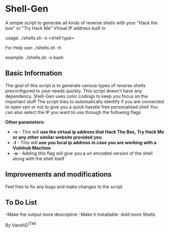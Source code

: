 # Shell-Gen
<a>A simple script to generate all kinds of reverse shells with your "Hack the box" or "Try Hack Me" Virtual IP address built in</a>
<p>usage:
  ./shells.sh -s &lt;shell type&gt; </p>
  <p>For Help use:
  ./shells.sh -h </p>
  
<p>example:
./shells.sh -s bash </p>

## Basic Information
The goal of this script is to generate various types of reverse shells preconfigured to your needs quickly.
This script doesn't have any dependency.
Shell-Gen uses color codings to keep you focus on the important stuff
The script tries to automatically identify if you are connected to open vpn or not to give you a quick hasstle free personalised shell
You can also select the IP you want to use through the following flags

**Other parameters:**
- **-v**   - This will **use the virtual ip address that Hack The Box, Try Hack Me or any other similar website provided you**
- **-l**   - This will **use you local ip address in case you are working with a Vulnhub Machine**
- **-u**   - Adding this flag will give you a url encoded version of the shell along with the shell itself

## Improvements and modifications
Feel free to fix any bugs and make changes to the script

## To Do List

-Make the output more descriptive
-Make it installable
-Add more Shells



By VanshD<sup>(TM)</sup>
